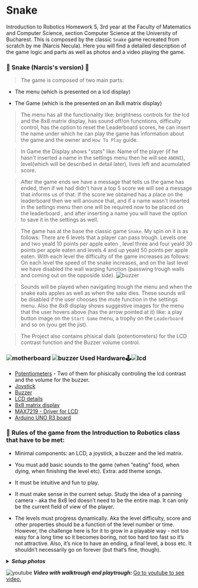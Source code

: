 # Snake

Introduction to Robotics Homework 5, 3rd year at the Faculty of Matematics and Computer Science, section Computer Science at the University of Bucharest. This is composed by the classic `Snake` game recreated from scratch by me (Narcis Necula). Here you will find a detailed description of the game logic and parts as well as photos and a video playing the game.

### 🐍 Snake (Narcis's version) 🍎

>The game is composed of two main parts:
  - The menu (which is presented on a lcd display) 
  
  - The Game (which is the presented on an 8x8 matrix display)
 
> The menu has all the functionality like: brightness controls for the lcd and the 8x8 matrix display,
has sound off/on funcntions, difficulty control, has the option to reset the Leaderboard scores, he can insert the 
name under which he can play the game has information about the game and the owner and `How To Play` guide.

> In Game the Display shows "stats" like: Name of the player (if he hasn't inserted a name in the settings menu 
then he will see `ANONI`), level(which will be described in detail later), lives left and acumulated score.

> After the game ends we have a message that tells us the game has ended, then if we had didn't have a top 5  score
we will see a message that informs us of that. If the score we obtained has a place on the leaderboard then we will 
anounce that, and if a name wasn't inserted in the settings menu then one will be required now to be placed on the 
leaderboard , and after inserting a name you will have the option to save it in the settings as well.

> The game has at the base the classic game `Snake`. My spin on it is as follows:
There are 6 levels that a player can pass trough. Levels one and two yeald 10 points per apple eaten , level three 
and four yeald 30 points per apple eaten and levels 4 and up yeald 50 points per apple eaten.
With each level the difficulty of the game increases as follows: On each level the speed of the snake increases, 
and on the last level we have disabled the wall warping function (passwing trough walls and coming out on the opposide
side).
![buzzer](https://user-images.githubusercontent.com/62501946/207729564-6614f6fb-4cfc-4f41-8e14-e4bdb768c869.png)

> Sounds will be played when navigating trough the menu and when the snake eats apples as well as when the
sake dies. These sounds will be disabled if the user chooses the mute function in the settings menu.
Also the 8x8 display shows suggestive images for the menu that the user hovers above (has the arrow pointed at it)
like: a play button image on the `Start Game` menu, a trophy on the `Leaderboard` and so on (you get the jist).

> The Project also contains phisical dials (potentiometers) for the LCD contrast function and the Buzzer volume 
control.

### ![motherboard](https://user-images.githubusercontent.com/62501946/207729702-9d0b2461-6e45-44bb-822e-b9c9e249d3ad.png) ![buzzer](https://user-images.githubusercontent.com/62501946/207729581-dfef9b80-1f5d-4c7e-b015-9d15bbeb6033.png) Used Hardware🕹️![lcd](https://user-images.githubusercontent.com/62501946/207729283-d9806b57-faa1-4b8f-b62e-b0122991240a.png)


 - [Potentiometers](https://arduinogetstarted.com/tutorials/arduino-potentiometer) - Two of them for phisically controling the lcd contrast and the volume for the buzzer.
 - [Joystick](https://components101.com/modules/joystick-module)
 - [Buzzer](https://components101.com/misc/buzzer-pinout-working-datasheet)
 - [LCD details](https://docs.arduino.cc/learn/electronics/lcd-displays)
 - [8x8 matrix display](https://create.arduino.cc/projecthub/SAnwandter1/programming-8x8-led-matrix-23475a)
 - [MAX7219 - Driver for LCD](https://www.analog.com/media/en/technical-documentation/data-sheets/max7219-max7221.pdf)
 - [Arduino UNO R3 board](https://docs.arduino.cc/static/9d6ed041fec691039663ae42f50fabcc/A000066-datasheet.pdf)
 
 
### 🧾 Rules of the game from the Introduction to Robotics class that have to be met:

 - Minimal components: an LCD, a joystick, a buzzer and the led matrix.
 
 - You must add basic sounds to the game (when ”eating” food, when dying, when finishing the level etc). Extra: add theme songs.
 
 - It must be intuitive and fun to play.
 
 - It must make sense in the current setup. Study the idea of a panning camera - aka the 8x8 led doesn’t need to be the entire map. It can only be the current field of view of the player.
 
 - The levels must progress dynamically. Aka the level difficulty, score and other properties should be a function of the level number or time. However, the challenge here is for it to grow in a playable way - not too easy for a long time so it becomes boring, not too hard too fast so it’s not attractive. Also, it’s nice to have an ending, a final level, a boss etc. It shouldn’t necessarily go on forever (but that’s fine, though).

<details> <summary><i><b>Setup photos</b></i> </summary>
</br></br>

![20221214_232211342_iOS](https://user-images.githubusercontent.com/62501946/207737898-279f9f17-d48d-4e5e-997a-bc634b0c9fa4.png)

![20221214_232251512_iOS](https://user-images.githubusercontent.com/62501946/207737905-ff8598e9-ded5-449e-9e41-ce6b6e913294.png)

![20221214_232304154_iOS](https://user-images.githubusercontent.com/62501946/207737920-27c22a24-fd3b-4fe1-bc30-a1c77739129c.png)

![20221214_232223030_iOS](https://user-images.githubusercontent.com/62501946/207737909-bb1bd7fe-0374-4200-8e98-baeb6a893652.png)

![20221214_232217539_iOS](https://user-images.githubusercontent.com/62501946/207737916-c384b0bb-9450-4035-a0a8-be6f96a91ca9.png)

</details>


![youtube](https://user-images.githubusercontent.com/62501946/207731145-e389b0ed-5e28-46d1-b37d-ae46b870f8c5.png) <i><b>Video with walktrough and playtrough: </b></i>
[Go to youtube to see video.]()
